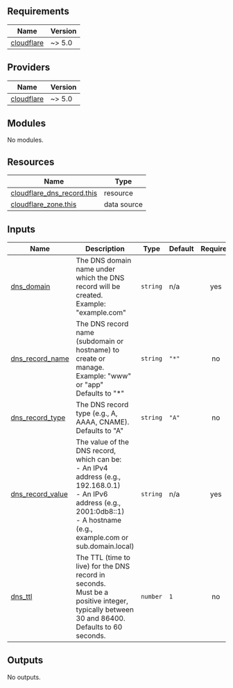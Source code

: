 <!-- BEGIN_TF_DOCS -->
## Requirements

| Name | Version |
|------|---------|
| <a name="requirement_cloudflare"></a> [cloudflare](#requirement\_cloudflare) | ~> 5.0 |

## Providers

| Name | Version |
|------|---------|
| <a name="provider_cloudflare"></a> [cloudflare](#provider\_cloudflare) | ~> 5.0 |

## Modules

No modules.

## Resources

| Name | Type |
|------|------|
| [cloudflare_dns_record.this](https://registry.terraform.io/providers/cloudflare/cloudflare/latest/docs/resources/dns_record) | resource |
| [cloudflare_zone.this](https://registry.terraform.io/providers/cloudflare/cloudflare/latest/docs/data-sources/zone) | data source |

## Inputs

| Name | Description | Type | Default | Required |
|------|-------------|------|---------|:--------:|
| <a name="input_dns_domain"></a> [dns\_domain](#input\_dns\_domain) | The DNS domain name under which the DNS record will be created.<br/>Example: "example.com" | `string` | n/a | yes |
| <a name="input_dns_record_name"></a> [dns\_record\_name](#input\_dns\_record\_name) | The DNS record name (subdomain or hostname) to create or manage.<br/>Example: "www" or "app"<br/>Defaults to "*" | `string` | `"*"` | no |
| <a name="input_dns_record_type"></a> [dns\_record\_type](#input\_dns\_record\_type) | The DNS record type (e.g., A, AAAA, CNAME).<br/>Defaults to "A" | `string` | `"A"` | no |
| <a name="input_dns_record_value"></a> [dns\_record\_value](#input\_dns\_record\_value) | The value of the DNS record, which can be:<br/>  - An IPv4 address (e.g., 192.168.0.1)<br/>  - An IPv6 address (e.g., 2001:0db8::1)<br/>  - A hostname (e.g., example.com or sub.domain.local) | `string` | n/a | yes |
| <a name="input_dns_ttl"></a> [dns\_ttl](#input\_dns\_ttl) | The TTL (time to live) for the DNS record in seconds.<br/>Must be a positive integer, typically between 30 and 86400.<br/>Defaults to 60 seconds. | `number` | `1` | no |

## Outputs

No outputs.
<!-- END_TF_DOCS -->